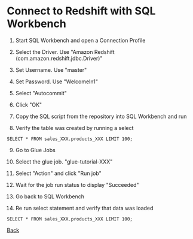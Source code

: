 # Connect to Redshift with SQL Workbench

1. Start SQL Workbench and open a Connection Profile

2. Select the Driver. Use "Amazon Redshift (com.amazon.redshift.jdbc.Driver)"

3. Set Username. Use "master"

4. Set Password. Use "WelcomeIn1"

5. Select "Autocommit"

6. Click "OK"

7. Copy the SQL script from the repository into SQL Workbench and run 

8. Verify the table was created by running a select
```
SELECT * FROM sales_XXX.products_XXX LIMIT 100;
```

9. Go to Glue Jobs

10. Select the glue job. "glue-tutorial-XXX"

11. Select "Action" and click "Run job"

12. Wait for the job run status to display "Succeeded"

13. Go back to SQL Workbench

14. Re run select statement and verify that data was loaded
```
SELECT * FROM sales_XXX.products_XXX LIMIT 100;
```


[Back](README.md)